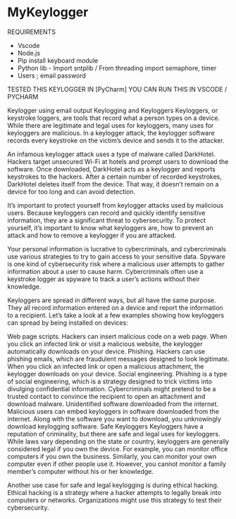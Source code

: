 # MyKeylogger 
 
  REQUIREMENTS

* Vscode
* Node.js
* Pip install keyboard module
* Python lib - Import sntplib / From threading import semaphore, timer
* Users ; email password
  
TESTED THIS KEYLOGGER IN [PyCharm]
YOU CAN RUN THIS IN VSCODE / PYCHARM 

Keylogger using email output 
Keylogging and Keyloggers
Keyloggers, or keystroke loggers, are tools that record what a person types on a device. While there are legitimate and legal uses for keyloggers, many uses for keyloggers are malicious. In a keylogger attack, the keylogger software records every keystroke on the victim’s device and sends it to the attacker.

An infamous keylogger attack uses a type of malware called DarkHotel. Hackers target unsecured Wi-Fi at hotels and prompt users to download the software. Once downloaded, DarkHotel acts as a keylogger and reports keystrokes to the hackers. After a certain number of recorded keystrokes, DarkHotel deletes itself from the device. That way, it doesn’t remain on a device for too long and can avoid detection.

It’s important to protect yourself from keylogger attacks used by malicious users. Because keyloggers can record and quickly identify sensitive information, they are a significant threat to cybersecurity. To protect yourself, it’s important to know what keyloggers are, how to prevent an attack and how to remove a keylogger if you are attacked.

Your personal information is lucrative to cybercriminals, and cybercriminals use various strategies to try to gain access to your sensitive data. Spyware is one kind of cybersecurity risk where a malicious user attempts to gather information about a user to cause harm. Cybercriminals often use a keystroke logger as spyware to track a user’s actions without their knowledge.

Keyloggers are spread in different ways, but all have the same purpose. They all record information entered on a device and report the information to a recipient. Let’s take a look at a few examples showing how keyloggers can spread by being installed on devices:

Web page scripts. Hackers can insert malicious code on a web page. When you click an infected link or visit a malicious website, the keylogger automatically downloads on your device.
Phishing. Hackers can use phishing emails, which are fraudulent messages designed to look legitimate. When you click an infected link or open a malicious attachment, the keylogger downloads on your device.
Social engineering. Phishing is a type of social engineering, which is a strategy designed to trick victims into divulging confidential information. Cybercriminals might pretend to be a trusted contact to convince the recipient to open an attachment and download malware.
Unidentified software downloaded from the internet. Malicious users can embed keyloggers in software downloaded from the internet. Along with the software you want to download, you unknowingly download keylogging software.
Safe Keyloggers
Keyloggers have a reputation of criminality, but there are safe and legal uses for keyloggers. While laws vary depending on the state or country, keyloggers are generally considered legal if you own the device. For example, you can monitor office computers if you own the business. Similarly, you can monitor your own computer even if other people use it. However, you cannot monitor a family member’s computer without his or her knowledge.

Another use case for safe and legal keylogging is during ethical hacking. Ethical hacking is a strategy where a hacker attempts to legally break into computers or networks. Organizations might use this strategy to test their cybersecurity.


